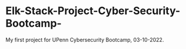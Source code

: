 # Elk-Stack-Project-Cyber-Security-Bootcamp-
My first project for UPenn Cybersecurity Bootcamp, 03-10-2022.
